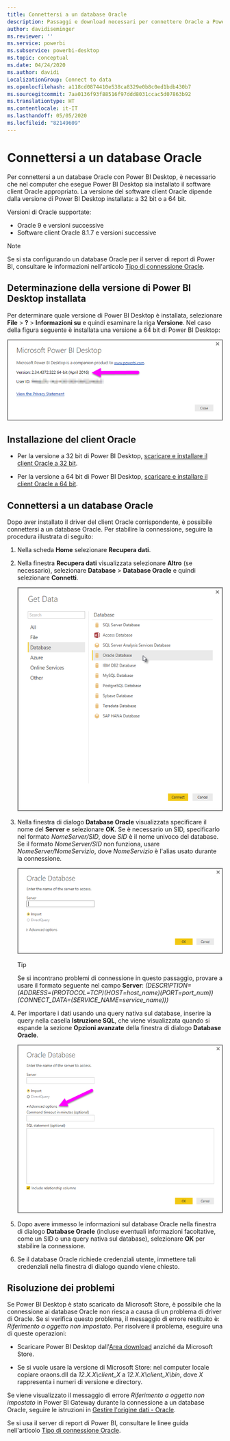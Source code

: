 ```yaml
---
title: Connettersi a un database Oracle
description: Passaggi e download necessari per connettere Oracle a Power BI Desktop
author: davidiseminger
ms.reviewer: ''
ms.service: powerbi
ms.subservice: powerbi-desktop
ms.topic: conceptual
ms.date: 04/24/2020
ms.author: davidi
LocalizationGroup: Connect to data
ms.openlocfilehash: a118cd0874410e538ca8329e0b8c0ed1bdb430b7
ms.sourcegitcommit: 7aa0136f93f88516f97ddd8031ccac5d07863b92
ms.translationtype: HT
ms.contentlocale: it-IT
ms.lasthandoff: 05/05/2020
ms.locfileid: "82149609"
---
```

# <a name="connect-to-an-oracle-database"></a>Connettersi a un database Oracle
Per connettersi a un database Oracle con Power BI Desktop, è necessario che nel computer che esegue Power BI Desktop sia installato il software client Oracle appropriato. La versione del software client Oracle dipende dalla versione di Power BI Desktop installata: a 32 bit o a 64 bit.

Versioni di Oracle supportate: 
- Oracle 9 e versioni successive
- Software client Oracle 8.1.7 e versioni successive

> [!NOTE]
> Se si sta configurando un database Oracle per il server di report di Power BI, consultare le informazioni nell'articolo [Tipo di connessione Oracle](https://docs.microsoft.com/sql/reporting-services/report-data/oracle-connection-type-ssrs?view=sql-server-ver15). 


## <a name="determining-which-version-of-power-bi-desktop-is-installed"></a>Determinazione della versione di Power BI Desktop installata
Per determinare quale versione di Power BI Desktop è installata, selezionare **File** >  **?**  > **Informazioni su** e quindi esaminare la riga **Versione**. Nel caso della figura seguente è installata una versione a 64 bit di Power BI Desktop:

![Versione di Power BI Desktop](media/desktop-connect-oracle-database/connect-oracle-database_1.png)

## <a name="installing-the-oracle-client"></a>Installazione del client Oracle
- Per la versione a 32 bit di Power BI Desktop, [scaricare e installare il client Oracle a 32 bit](https://www.oracle.com/technetwork/topics/dotnet/utilsoft-086879.html).

- Per la versione a 64 bit di Power BI Desktop, [scaricare e installare il client Oracle a 64 bit](https://www.oracle.com/technetwork/database/windows/downloads/index-090165.html).

## <a name="connect-to-an-oracle-database"></a>Connettersi a un database Oracle
Dopo aver installato il driver del client Oracle corrispondente, è possibile connettersi a un database Oracle. Per stabilire la connessione, seguire la procedura illustrata di seguito:

1. Nella scheda **Home** selezionare **Recupera dati**. 

2. Nella finestra **Recupera dati** visualizzata selezionare **Altro** (se necessario), selezionare **Database** > **Database Oracle** e quindi selezionare **Connetti**.
   
   ![Connessione al database Oracle](media/desktop-connect-oracle-database/connect-oracle-database_2.png)
2. Nella finestra di dialogo **Database Oracle** visualizzata specificare il nome del **Server** e selezionare **OK**. Se è necessario un SID, specificarlo nel formato *NomeServer/SID*, dove *SID* è il nome univoco del database. Se il formato *NomeServer/SID* non funziona, usare *NomeServer/NomeServizio*, dove *NomeServizio* è l'alias usato durante la connessione.


   ![Immettere il nome del server Oracle](media/desktop-connect-oracle-database/connect-oracle-database_3.png)

   > [!TIP]
   > Se si incontrano problemi di connessione in questo passaggio, provare a usare il formato seguente nel campo **Server**: *(DESCRIPTION=(ADDRESS=(PROTOCOL=TCP)(HOST=host_name)(PORT=port_num))(CONNECT_DATA=(SERVICE_NAME=service_name)))*
   
3. Per importare i dati usando una query nativa sul database, inserire la query nella casella **Istruzione SQL**, che viene visualizzata quando si espande la sezione **Opzioni avanzate** della finestra di dialogo **Database Oracle**.
   
   ![Espandere Opzioni avanzate](media/desktop-connect-oracle-database/connect-oracle-database_4.png)
4. Dopo avere immesso le informazioni sul database Oracle nella finestra di dialogo **Database Oracle** (incluse eventuali informazioni facoltative, come un SID o una query nativa sul database), selezionare **OK** per stabilire la connessione.
5. Se il database Oracle richiede credenziali utente, immettere tali credenziali nella finestra di dialogo quando viene chiesto.


## <a name="troubleshooting"></a>Risoluzione dei problemi

Se Power BI Desktop è stato scaricato da Microsoft Store, è possibile che la connessione ai database Oracle non riesca a causa di un problema di driver di Oracle. Se si verifica questo problema, il messaggio di errore restituito è: *Riferimento a oggetto non impostato*. Per risolvere il problema, eseguire una di queste operazioni:

* Scaricare Power BI Desktop dall'[Area download](https://www.microsoft.com/download/details.aspx?id=58494) anziché da Microsoft Store.

* Se si vuole usare la versione di Microsoft Store: nel computer locale copiare oraons.dll da _12.X.X\client_X_ a _12.X.X\client_X\bin_, dove _X_ rappresenta i numeri di versione e directory.

Se viene visualizzato il messaggio di errore *Riferimento a oggetto non impostato* in Power BI Gateway durante la connessione a un database Oracle, seguire le istruzioni in [Gestire l'origine dati - Oracle](service-gateway-onprem-manage-oracle.md).

Se si usa il server di report di Power BI, consultare le linee guida nell'articolo [Tipo di connessione Oracle](https://docs.microsoft.com/sql/reporting-services/report-data/oracle-connection-type-ssrs?view=sql-server-ver15).